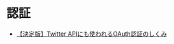 # 認証
- [【決定版】Twitter APIにも使われるOAuth認証のしくみ](https://colo-ri.jp/develop/2010/09/twitter_api_oauth.html)
